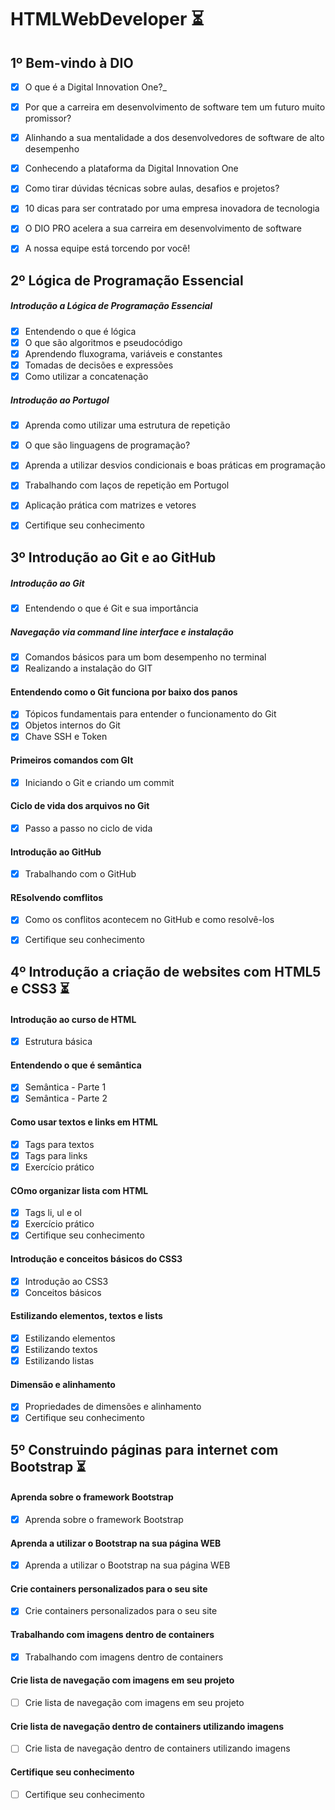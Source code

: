 # HTMLWebDeveloper ⏳


## 1º Bem-vindo à DIO

- [x] O que é a Digital Innovation One?_
- [x] Por que a carreira em desenvolvimento de software tem um futuro muito promissor?
- [x] Alinhando a sua mentalidade a dos desenvolvedores de software de alto desempenho
- [x] Conhecendo a plataforma da Digital Innovation One
- [x] Como tirar dúvidas técnicas sobre aulas, desafios e projetos?
- [x] 10 dicas para ser contratado por uma empresa inovadora de tecnologia
- [x] O DIO PRO acelera a sua carreira em desenvolvimento de software
- [x] A nossa equipe está torcendo por você!


## 2º Lógica de Programação Essencial

##### Introdução a Lógica de Programação Essencial

- [x] Entendendo o que é lógica
- [x] O que são algoritmos e pseudocódigo
- [x] Aprendendo fluxograma, variáveis e constantes
- [x] Tomadas de decisões e expressões
- [x] Como utilizar a concatenação

##### Introdução ao Portugol

- [x] Aprenda como utilizar uma estrutura de repetição
- [x] O que são linguagens de programação?
- [x] Aprenda a utilizar desvios condicionais e boas práticas em programação
- [x] Trabalhando com laços de repetição em Portugol
- [x] Aplicação prática com matrizes e vetores
- [x] Certifique seu conhecimento


## 3º Introdução ao Git e ao GitHub

##### Introdução ao Git
- [x] Entendendo o que é Git e sua importância

##### Navegação via command line interface e instalação
- [x] Comandos básicos para um bom desempenho no terminal
- [x] Realizando a instalação do GIT

#### Entendendo como o Git funciona por baixo dos panos
- [x] Tópicos fundamentais para entender o funcionamento do Git
- [x] Objetos internos do Git
- [x] Chave SSH e Token

#### Primeiros comandos com GIt
- [x] Iniciando o Git e criando um commit

#### Ciclo de vida dos arquivos no Git
- [x] Passo a passo no ciclo de vida

#### Introdução ao GitHub
- [x] Trabalhando com o GitHub

#### REsolvendo comflitos
- [x] Como os conflitos acontecem no GitHub e como resolvê-los
- [x] Certifique seu conhecimento


## 4º Introdução a criação de websites com HTML5 e CSS3 ⏳

#### Introdução ao curso de HTML
- [x] Estrutura básica

#### Entendendo o que é semântica
- [x] Semântica - Parte 1
- [x] Semântica - Parte 2

#### Como usar textos e links em HTML
- [x] Tags para textos
- [x] Tags para links
- [x] Exercício prático

#### COmo organizar lista com HTML
- [x] Tags li, ul e ol
- [x] Exercício prático
- [x] Certifique seu conhecimento

#### Introdução e conceitos básicos do CSS3
- [x] Introdução ao CSS3
- [x] Conceitos básicos

#### Estilizando elementos, textos e lists
- [x] Estilizando elementos
- [x] Estilizando textos
- [x] Estilizando listas

#### Dimensão e alinhamento
- [x] Propriedades de dimensões e alinhamento
- [x] Certifique seu conhecimento

## 5º Construindo páginas para internet com Bootstrap ⏳

#### Aprenda sobre o framework Bootstrap
- [X] Aprenda sobre o framework Bootstrap

#### Aprenda a utilizar o Bootstrap na sua página WEB
- [x] Aprenda a utilizar o Bootstrap na sua página WEB

#### Crie containers personalizados para o seu site
- [x] Crie containers personalizados para o seu site

#### Trabalhando com imagens dentro de containers
- [x] Trabalhando com imagens dentro de containers

#### Crie lista de navegação com imagens em seu projeto
- [ ] Crie lista de navegação com imagens em seu projeto

#### Crie lista de navegação dentro de containers utilizando imagens
- [ ] Crie lista de navegação dentro de containers utilizando imagens

#### Certifique seu conhecimento
- [ ] Certifique seu conhecimento